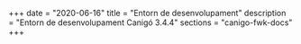 +++
date        = "2020-06-16"
title       = "Entorn de desenvolupament"
description = "Entorn de desenvolupament Canigó 3.4.4"
sections    = "canigo-fwk-docs"
+++